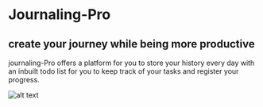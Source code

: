 # Journaling-Pro

## create your journey while being more productive

journaling-Pro offers a platform for you to store your history every day
with an inbuilt todo list for you to keep track of your tasks
and register your progress.

![alt text](https://i.imgur.com/d7lAVTB.png)
